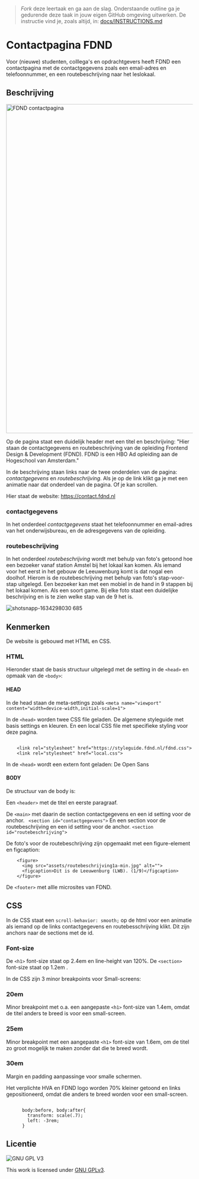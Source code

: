 > _Fork_ deze leertaak en ga aan de slag. Onderstaande outline ga je gedurende deze taak in jouw eigen GitHub omgeving uitwerken. De instructie vind je, zoals altijd, in: [docs/INSTRUCTIONS.md](docs/INSTRUCTIONS.md)


# Contactpagina FDND 

Voor (nieuwe) studenten, colllega's en opdrachtgevers heeft FDND een contactpagina met de contactgegevens zoals een email-adres en telefoonnummer, en een routebeschrijving naar het leslokaal. 

## Beschrijving

<img width="887" alt="FDND contactpagina" src="https://user-images.githubusercontent.com/1391509/137478299-c46c4903-7db8-4305-a072-8ba4c92e31fd.png">

Op de pagina staat een duidelijk header met een titel en beschrijving: "Hier staan de contactgegevens en routebeschrijving van de opleiding Frontend Design & Development (FDND). FDND is een HBO Ad opleiding aan de Hogeschool van Amsterdam."

In de beschrijving staan links naar de twee onderdelen van de pagina: _contactgegevens_ en _routebeschrijving_. Als je op de link klikt ga je met een animatie naar dat onderdeel van de pagina. Of je kan scrollen. 

Hier staat de website: https://contact.fdnd.nl

### contactgegevens

In het onderdeel _contactgegevens_ staat het telefoonnummer en email-adres van het onderwijsbureau, en de adresgegevens van de opleiding. 

### routebeschrijving

In het onderdeel _routebeschrijving_ wordt met behulp van foto's getoond hoe een bezoeker vanaf station Amstel bij het lokaal kan komen. Als iemand voor het eerst in het gebouw de Leeuwenburg komt is dat nogal een doolhof. Hierom is de routebeschrijving met behulp van foto's stap-voor-stap uitgelegd. Een bezoeker kan met een mobiel in de hand in 9 stappen bij het lokaal komen. Als een soort game. Bij elke foto staat een duidelijke beschrijving en is te zien welke stap van de 9 het is. 

![shotsnapp-1634298030 685](https://user-images.githubusercontent.com/1391509/137481669-51c22e21-7b42-404f-b5ba-8d4f43b52d3f.png)

## Kenmerken

De website is gebouwd met HTML en CSS.

### HTML
Hieronder staat de basis structuur uitgelegd met de setting in de `<head>` en opmaak van de `<body>`:

#### HEAD
  In de head staan de meta-settings zoals 
  `<meta name="viewport" content="width=device-width,initial-scale=1">`
  
  In de `<head>` worden twee CSS file geladen. De algemene styleguide met basis settings en kleuren. 
  En een local CSS file met specifieke styling voor deze pagina. 
  ```

      <link rel="stylesheet" href="https://styleguide.fdnd.nl/fdnd.css">
      <link rel="stylesheet" href="local.css">

  ```

  In de `<head>` wordt een extern font geladen: De Open Sans 

#### BODY

  De structuur van de body is: 
  
  Een `<header>` met de titel en eerste paragraaf.
  
  De `<main>` met daarin de section contactgegevens en een id setting voor de anchor. 
` <section id="contactgegevens">`
  En een section voor de routebeschrijving en een id setting voor de anchor. 
  `<section id="routebeschrijving">`
  
  De foto's voor de routebeschrijving zijn opgemaakt met een figure-element en figcaption:
  ```
      <figure>
        <img src="assets/routebeschrijving1a-min.jpg" alt="">
        <figcaption>Dit is de Leeuwenburg (LWB). (1/9)</figcaption>
      </figure>
  
  ```
  
  De `<footer>` met allle microsites van FDND. 
  
  
## CSS

In de CSS staat een `scroll-behavior: smooth;` op de html voor een animatie als iemand op de links contactgegevens en routebesschrijving klikt. Dit zijn anchors naar de sections met de id. 

### Font-size

De `<h1>` font-size staat op 2.4em en line-height van 120%. 
De `<section>` font-size staat op 1.2em .

In de CSS zijn 3 minor breakpoints voor Small-screens:

### 20em

Minor breakpoint met o.a. een aangepaste `<h1>` font-size van 1.4em, omdat de titel anders te breed is voor een small-screen.

### 25em

Minor breakpoint met een aangepaste `<h1>` font-size van 1.6em, om de titel zo groot mogelijk te maken zonder dat die te breed wordt.


### 30em

Margin en padding aanpassinge voor smalle schermen. 

Het verplichte HVA en FDND logo worden 70% kleiner getoond en links gepositioneerd, omdat die anders te breed worden voor een small-screen.
```

      body:before, body:after{
        transform: scale(.7);
        left: -3rem;
      }

```



  
## Licentie

![GNU GPL V3](https://www.gnu.org/graphics/gplv3-127x51.png)

This work is licensed under [GNU GPLv3](./LICENSE).
